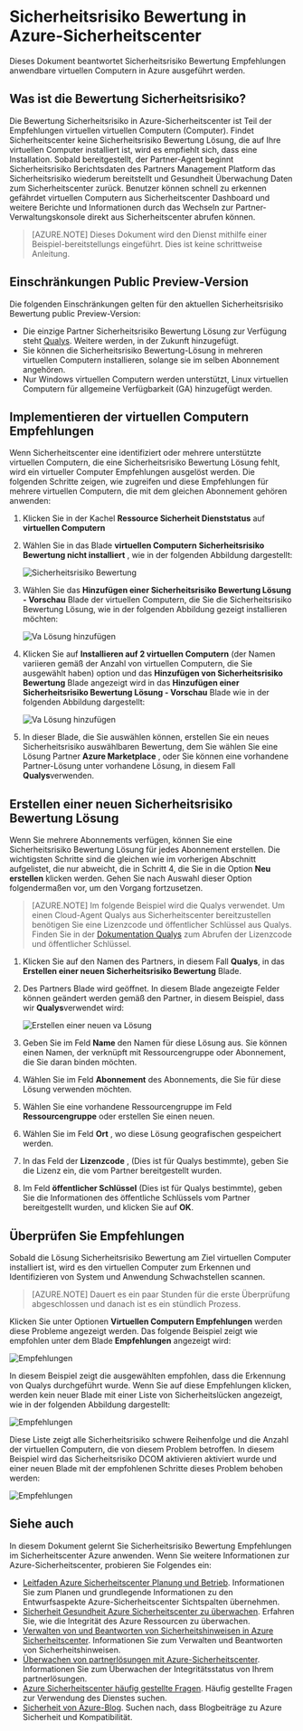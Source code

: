 <properties
   pageTitle="Sicherheitsrisiko Bewertung im Sicherheitscenter Azure | Microsoft Azure"
   description="Dieses Dokument beantwortet Empfehlungen im Sicherheitscenter Azure, mit denen Sie Ihre virtuellen Computer durch Installieren der Lösung eines Sicherheitsrisiko Bewertung schützen."
   services="security-center"
   documentationCenter="na"
   authors="YuriDio"
   manager="swadhwa"
   editor=""/>

<tags
   ms.service="security-center"
   ms.devlang="na"
   ms.topic="hero-article"
   ms.tgt_pltfrm="na"
   ms.workload="na"
   ms.date="09/27/2016"
   ms.author="yurid"/>

# <a name="vulnerability-assessment-in-azure-security-center"></a>Sicherheitsrisiko Bewertung in Azure-Sicherheitscenter
Dieses Dokument beantwortet Sicherheitsrisiko Bewertung Empfehlungen anwendbare virtuellen Computern in Azure ausgeführt werden.

## <a name="what-is-vulnerability-assessment"></a>Was ist die Bewertung Sicherheitsrisiko?

Die Bewertung Sicherheitsrisiko in Azure-Sicherheitscenter ist Teil der Empfehlungen virtuellen virtuellen Computern (Computer). Findet Sicherheitscenter keine Sicherheitsrisiko Bewertung Lösung, die auf Ihre virtuellen Computer installiert ist, wird es empfiehlt sich, dass eine Installation. Sobald bereitgestellt, der Partner-Agent beginnt Sicherheitsrisiko Berichtsdaten des Partners Management Platform das Sicherheitsrisiko wiederum bereitstellt und Gesundheit Überwachung Daten zum Sicherheitscenter zurück. Benutzer können schnell zu erkennen gefährdet virtuellen Computern aus Sicherheitscenter Dashboard und weitere Berichte und Informationen durch das Wechseln zur Partner-Verwaltungskonsole direkt aus Sicherheitscenter abrufen können.

> [AZURE.NOTE] Dieses Dokument wird den Dienst mithilfe einer Beispiel-bereitstellungs eingeführt. Dies ist keine schrittweise Anleitung.

## <a name="public-preview-limitations"></a>Einschränkungen Public Preview-Version

Die folgenden Einschränkungen gelten für den aktuellen Sicherheitsrisiko Bewertung public Preview-Version:

- Die einzige Partner Sicherheitsrisiko Bewertung Lösung zur Verfügung steht [Qualys](https://www.qualys.com/lp/azure). Weitere werden, in der Zukunft hinzugefügt.
- Sie können die Sicherheitsrisiko Bewertung-Lösung in mehreren virtuellen Computern installieren, solange sie im selben Abonnement angehören.
- Nur Windows virtuellen Computern werden unterstützt, Linux virtuellen Computern für allgemeine Verfügbarkeit (GA) hinzugefügt werden.


## <a name="implement-virtual-machine-recommendation"></a>Implementieren der virtuellen Computern Empfehlungen

Wenn Sicherheitscenter eine identifiziert oder mehrere unterstützte virtuellen Computern, die eine Sicherheitsrisiko Bewertung Lösung fehlt, wird ein virtueller Computer Empfehlungen ausgelöst werden. Die folgenden Schritte zeigen, wie zugreifen und diese Empfehlungen für mehrere virtuellen Computern, die mit dem gleichen Abonnement gehören anwenden:

1. Klicken Sie in der Kachel **Ressource Sicherheit Dienststatus** auf **virtuellen Computern**
2. Wählen Sie in das Blade **virtuellen Computern** **Sicherheitsrisiko Bewertung nicht installiert** , wie in der folgenden Abbildung dargestellt:

    ![Sicherheitsrisiko Bewertung](./media/security-center-vulnerability-assessment-recommendations/security-center-vulnerability-assessment-fig1.png)

3. Wählen Sie das **Hinzufügen einer Sicherheitsrisiko Bewertung Lösung - Vorschau** Blade der virtuellen Computern, die Sie die Sicherheitsrisiko Bewertung Lösung, wie in der folgenden Abbildung gezeigt installieren möchten:

    ![Va Lösung hinzufügen](./media/security-center-vulnerability-assessment-recommendations/security-center-vulnerability-assessment-fig2.png)

4. Klicken Sie auf **Installieren auf 2 virtuellen Computern** (der Namen variieren gemäß der Anzahl von virtuellen Computern, die Sie ausgewählt haben) option und das **Hinzufügen von Sicherheitsrisiko Bewertung** Blade angezeigt wird in das **Hinzufügen einer Sicherheitsrisiko Bewertung Lösung - Vorschau** Blade wie in der folgenden Abbildung dargestellt:

    ![Va Lösung hinzufügen](./media/security-center-vulnerability-assessment-recommendations/security-center-vulnerability-assessment-fig3.png)

5. In dieser Blade, die Sie auswählen können, erstellen Sie ein neues Sicherheitsrisiko auswählbaren Bewertung, dem Sie wählen Sie eine Lösung Partner **Azure Marketplace** , oder Sie können eine vorhandene Partner-Lösung unter vorhandene Lösung, in diesem Fall **Qualys**verwenden.

## <a name="create-a-new-vulnerability-assessment-solution"></a>Erstellen einer neuen Sicherheitsrisiko Bewertung Lösung

Wenn Sie mehrere Abonnements verfügen, können Sie eine Sicherheitsrisiko Bewertung Lösung für jedes Abonnement erstellen. Die wichtigsten Schritte sind die gleichen wie im vorherigen Abschnitt aufgelistet, die nur abweicht, die in Schritt 4, die Sie in die Option **Neu erstellen** klicken werden. Gehen Sie nach Auswahl dieser Option folgendermaßen vor, um den Vorgang fortzusetzen.

> [AZURE.NOTE] Im folgende Beispiel wird die Qualys verwendet. Um einen Cloud-Agent Qualys aus Sicherheitscenter bereitzustellen benötigen Sie eine Lizenzcode und öffentlicher Schlüssel aus Qualys. Finden Sie in der [Dokumentation Qualys](https://community.qualys.com/docs/DOC-5823-deploying-qualys-cloud-agents-from-microsoft-azure-security-center) zum Abrufen der Lizenzcode und öffentlicher Schlüssel.

1. Klicken Sie auf den Namen des Partners, in diesem Fall **Qualys**, in das **Erstellen einer neuen Sicherheitsrisiko Bewertung** Blade.
2. Des Partners Blade wird geöffnet. In diesem Blade angezeigte Felder können geändert werden gemäß den Partner, in diesem Beispiel, dass wir **Qualys**verwendet wird:

    ![Erstellen einer neuen va Lösung](./media/security-center-vulnerability-assessment-recommendations/security-center-vulnerability-assessment-fig7.png)

3. Geben Sie im Feld **Name** den Namen für diese Lösung aus. Sie können einen Namen, der verknüpft mit Ressourcengruppe oder Abonnement, die Sie daran binden möchten.
4. Wählen Sie im Feld **Abonnement** des Abonnements, die Sie für diese Lösung verwenden möchten.
5. Wählen Sie eine vorhandene Ressourcengruppe im Feld **Ressourcengruppe** oder erstellen Sie einen neuen.
6. Wählen Sie im Feld **Ort** , wo diese Lösung geografischen gespeichert werden.
7. In das Feld der **Lizenzcode** , (Dies ist für Qualys bestimmte), geben Sie die Lizenz ein, die vom Partner bereitgestellt wurden.
8. Im Feld **öffentlicher Schlüssel** (Dies ist für Qualys bestimmte), geben Sie die Informationen des öffentliche Schlüssels vom Partner bereitgestellt wurden, und klicken Sie auf **OK**.

## <a name="review-recommendation"></a>Überprüfen Sie Empfehlungen

Sobald die Lösung Sicherheitsrisiko Bewertung am Ziel virtuellen Computer installiert ist, wird es den virtuellen Computer zum Erkennen und Identifizieren von System und Anwendung Schwachstellen scannen.

> [AZURE.NOTE] Dauert es ein paar Stunden für die erste Überprüfung abgeschlossen und danach ist es ein stündlich Prozess.

Klicken Sie unter Optionen **Virtuellen Computern Empfehlungen** werden diese Probleme angezeigt werden. Das folgende Beispiel zeigt wie empfohlen unter dem Blade **Empfehlungen** angezeigt wird:

![Empfehlungen](./media/security-center-vulnerability-assessment-recommendations/security-center-vulnerability-assessment-fig4.png)

In diesem Beispiel zeigt die ausgewählten empfohlen, dass die Erkennung von Qualys durchgeführt wurde. Wenn Sie auf diese Empfehlungen klicken, werden kein neuer Blade mit einer Liste von Sicherheitslücken angezeigt, wie in der folgenden Abbildung dargestellt:

![Empfehlungen](./media/security-center-vulnerability-assessment-recommendations/security-center-vulnerability-assessment-fig5.png)

Diese Liste zeigt alle Sicherheitsrisiko schwere Reihenfolge und die Anzahl der virtuellen Computern, die von diesem Problem betroffen. In diesem Beispiel wird das Sicherheitsrisiko DCOM aktivieren aktiviert wurde und einer neuen Blade mit der empfohlenen Schritte dieses Problem behoben werden:

![Empfehlungen](./media/security-center-vulnerability-assessment-recommendations/security-center-vulnerability-assessment-fig6.png)


## <a name="see-also"></a>Siehe auch

In diesem Dokument gelernt Sie Sicherheitsrisiko Bewertung Empfehlungen im Sicherheitscenter Azure anwenden. Wenn Sie weitere Informationen zur Azure-Sicherheitscenter, probieren Sie Folgendes ein:

- [Leitfaden Azure Sicherheitscenter Planung und Betrieb](security-center-planning-and-operations-guide.md). Informationen Sie zum Planen und grundlegende Informationen zu den Entwurfsaspekte Azure-Sicherheitscenter Sichtspalten übernehmen.
- [Sicherheit Gesundheit Azure Sicherheitscenter zu überwachen](security-center-monitoring.md). Erfahren Sie, wie die Integrität des Azure Ressourcen zu überwachen.
- [Verwalten von und Beantworten von Sicherheitshinweisen in Azure Sicherheitscenter](security-center-managing-and-responding-alerts.md). Informationen Sie zum Verwalten und Beantworten von Sicherheitshinweisen.
- [Überwachen von partnerlösungen mit Azure-Sicherheitscenter](security-center-partner-solutions.md). Informationen Sie zum Überwachen der Integritätsstatus von Ihrem partnerlösungen.
- [Azure Sicherheitscenter häufig gestellte Fragen](security-center-faq.md). Häufig gestellte Fragen zur Verwendung des Dienstes suchen.
- [Sicherheit von Azure-Blog](http://blogs.msdn.com/b/azuresecurity/). Suchen nach, dass Blogbeiträge zu Azure Sicherheit und Kompatibilität.
